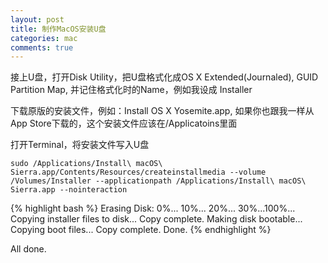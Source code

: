 ```yaml
---
layout: post
title: 制作MacOS安装U盘
categories: mac
comments: true
---
```


接上U盘，打开Disk Utility，把U盘格式化成OS X Extended(Journaled), GUID Partition Map, 并记住格式化时的Name，例如我设成 Installer

下载原版的安装文件，例如：Install OS X Yosemite.app, 如果你也跟我一样从App Store下载的，这个安装文件应该在/Applicatoins里面

打开Terminal，将安装文件写入U盘

`sudo /Applications/Install\ macOS\ Sierra.app/Contents/Resources/createinstallmedia --volume /Volumes/Installer --applicationpath /Applications/Install\ macOS\ Sierra.app --nointeraction`

{% highlight bash %}
Erasing Disk: 0%... 10%... 20%... 30%...100%...
Copying installer files to disk...
Copy complete.
Making disk bootable...
Copying boot files...
Copy complete.
Done.
{% endhighlight %}

All done.
